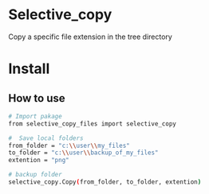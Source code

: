 # Selective_copy
Copy a specific file extension in the tree directory

# Install

## How to use
``` bash
# Import pakage
from selective_copy_files import selective_copy

#  Save local folders
from_folder = "c:\\user\\my_files"
to_folder = "c:\\user\\backup_of_my_files"
extention = "png"

# backup folder 
selective_copy.Copy(from_folder, to_folder, extention)

```
